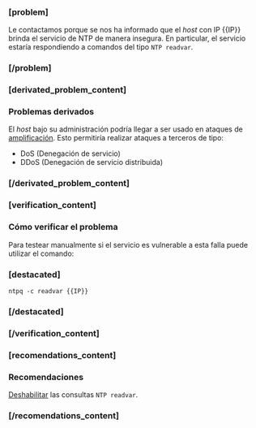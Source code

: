 ### [problem]
Le contactamos porque se nos ha informado que el *host* con IP {{IP}} brinda
el servicio de NTP de manera insegura. En particular, el servicio estaría
respondiendo a comandos del tipo `NTP readvar`.
### [/problem]
### [derivated_problem_content]

### Problemas derivados

El *host* bajo su administración podría llegar a ser usado en ataques de
[amplificación](https://www.us-cert.gov/ncas/alerts/TA14-017A). Esto
permitiría realizar ataques a terceros de tipo:

* DoS (Denegación de servicio)
* DDoS (Denegación de servicio distribuida)
### [/derivated_problem_content]
### [verification_content]

### Cómo verificar el problema

Para testear manualmente si el servicio es vulnerable a esta falla puede
utilizar el comando:
### [destacated]
    ntpq -c readvar {{IP}}
### [/destacated]

### [/verification_content]
### [recomendations_content]

### Recomendaciones

[Deshabilitar](http://www.team-cymru.org/ReadingRoom/Templates/secure-ntp-template.html)
las consultas `NTP readvar`.
### [/recomendations_content]
